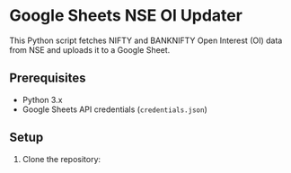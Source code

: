 # Google Sheets NSE OI Updater

This Python script fetches NIFTY and BANKNIFTY Open Interest (OI) data from NSE and uploads it to a Google Sheet.

## Prerequisites

- Python 3.x
- Google Sheets API credentials (`credentials.json`)

## Setup

1. Clone the repository:
